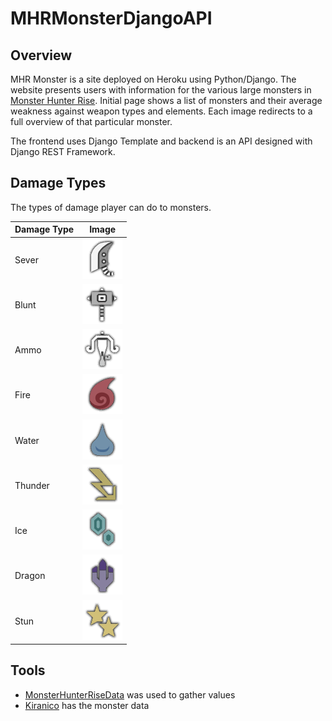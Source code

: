 # MHRMonsterDjangoAPI

## Overview

MHR Monster is a site deployed on Heroku using Python/Django. The website presents users with
information for the various large monsters in [Monster Hunter Rise](https://www.monsterhunter.com/rise).
Initial page shows a list of monsters and their average weakness against weapon types and elements. Each image
redirects to a full overview of that particular monster. 

The frontend uses Django Template and backend is an API designed with Django REST Framework.

## Damage Types

The types of damage player can do to monsters.

|Damage Type|Image|
|-----------|-----|
|Sever|![](/static/icons/sever.png)|
|Blunt|![](/static/icons/impact.png)|
|Ammo|![](/static/icons/ammo.png)|
|Fire|![](/static/icons/fire.png)|
|Water|![](/static/icons/water.png)|
|Thunder|![](/static/icons/thunder.png)|
|Ice|![](/static/icons/ice.png)|
|Dragon|![](/static/icons/dragon.png)|
|Stun|![](/static/icons/stun.png)|

## Tools

- [MonsterHunterRiseData](https://github.com/brandoneng000/MonsterHunterRiseData/) was used to gather values
- [Kiranico](https://mhrise.kiranico.com/data/monsters) has the monster data
